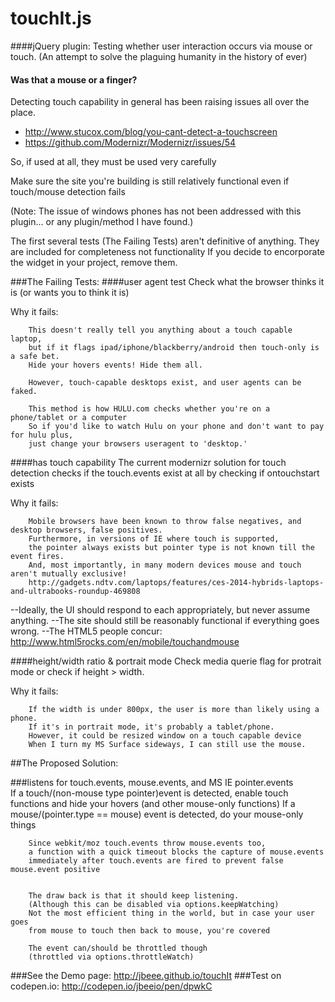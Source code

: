 touchIt.js
==========
####jQuery plugin: Testing whether user interaction occurs via mouse or touch.
(An attempt to solve the plaguing humanity in the history of ever)   
#### Was that a mouse or a finger?
Detecting touch capability in general has been raising issues all over the place.
- http://www.stucox.com/blog/you-cant-detect-a-touchscreen
- https://github.com/Modernizr/Modernizr/issues/54
 
So, if used at all, they must be used very carefully

Make sure the site you're building is still relatively functional even if touch/mouse detection fails

(Note: The issue of windows phones has not been addressed with this plugin... or any plugin/method I have found.)

The first several tests (The Failing Tests) aren't definitive of anything.
They are included for completeness not functionality
If you decide to encorporate the widget in your project, remove them.

###The Failing Tests:
####user agent test
Check what the browser thinks it is (or wants you to think it is)

Why it fails:

		This doesn't really tell you anything about a touch capable laptop, 
		but if it flags ipad/iphone/blackberry/android then touch-only is a safe bet. 
		Hide your hovers events! Hide them all.
		
		However, touch-capable desktops exist, and user agents can be faked.
		
		This method is how HULU.com checks whether you're on a phone/tablet or a computer
		So if you'd like to watch Hulu on your phone and don't want to pay for hulu plus, 
		just change your browsers useragent to 'desktop.'


####has touch capability
The current modernizr solution for touch detection checks if the touch.events
exist at all by checking if ontouchstart exists

Why it fails:

		Mobile browsers have been known to throw false negatives, and desktop browsers, false positives. 
		Furthermore, in versions of IE where touch is supported, 
		the pointer always exists but pointer type is not known till the event fires.
		And, most importantly, in many modern devices mouse and touch aren't mutually exclusive!
		http://gadgets.ndtv.com/laptops/features/ces-2014-hybrids-laptops-and-ultrabooks-roundup-469808

--Ideally, the UI should respond to each appropriately, but never assume anything.
--The site should still be reasonably functional if everything goes wrong.
--The HTML5 people concur: http://www.html5rocks.com/en/mobile/touchandmouse


####height/width ratio & portrait mode
Check media querie flag for protrait mode or check if height > width. 

Why it fails:

		If the width is under 800px, the user is more than likely using a phone.
		If it's in portrait mode, it's probably a tablet/phone.
		However, it could be resized window on a touch capable device
		When I turn my MS Surface sideways, I can still use the mouse.



##The Proposed Solution:

###listens for touch.events, mouse.events, and MS IE pointer.events      
		If a touch/(non-mouse type pointer)event is detected,
		enable touch functions and hide your hovers (and other mouse-only functions)
		If a mouse/(pointer.type == mouse) event is detected, do your mouse-only things    
		
		
		Since webkit/moz touch.events throw mouse.events too,
		a function with a quick timeout blocks the capture of mouse.events 
		immediately after touch.events are fired to prevent false mouse.event positive
		
		
		The draw back is that it should keep listening.
		(Although this can be disabled via options.keepWatching) 
		Not the most efficient thing in the world, but in case your user goes
		from mouse to touch then back to mouse, you're covered
		
		The event can/should be throttled though
		(throttled via options.throttleWatch)


###See the Demo page: http://jbeee.github.io/touchIt
###Test on codepen.io: http://codepen.io/jbeeio/pen/dpwkC
